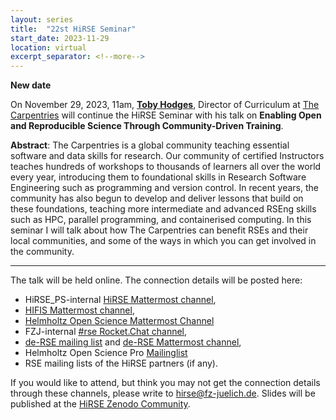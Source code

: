 ```yaml
---
layout: series
title:  "22st HiRSE Seminar"
start_date: 2023-11-29
location: virtual
excerpt_separator: <!--more-->
---
```


**New date**

On November 29, 2023, 11am, [**Toby Hodges**](https://tbyhdgs.info/), Director of Curriculum at [The Carpentries](https://carpentries.org/) will continue the HiRSE Seminar with his talk on **Enabling Open and Reproducible Science Through Community-Driven Training**. 
<!--more-->

**Abstract**:
The Carpentries is a global community teaching essential software and data skills for research. Our community of certified Instructors teaches hundreds of workshops to thousands of learners all over the world every year, introducing them to foundational skills in Research Software Engineering such as programming and version control. In recent years, the community has also begun to develop and deliver lessons that build on these foundations, teaching more intermediate and advanced RSEng skills such as HPC, parallel programming, and containerised computing. In this seminar I will talk about how The Carpentries can benefit RSEs and their local communities, and some of the ways in which you can get involved in the community.

***

The talk will be held online. The connection details will be posted here:

* HiRSE_PS-internal [HiRSE Mattermost channel](https://mattermost.hzdr.de/hirse),
* [HIFIS Mattermost channel](https://mattermost.hzdr.de/hifis), 
* [Helmholtz Open Science Mattermost Channel](https://mattermost.hzdr.de/open-science)
* FZJ-internal [#rse Rocket.Chat channel](https://chat.fz-juelich.de/channel/rse),
* [de-RSE mailing list](https://de-rse.org/de/join.html) and [de-RSE Mattermost channel](https://chat.gwdg.de/channel/derse),
* Helmholtz Open Science Pro [Mailinglist](https://os.helmholtz.de/en/newsroom/mailing-list/)
* RSE mailing lists of the HiRSE partners (if any).

If you would like to attend, but think you may not get the connection details through these channels, please write to [hirse@fz-juelich.de](mailto:hirse@fz-juelich.de). Slides will be published at the [HiRSE Zenodo Community](https://zenodo.org/communities/hirse/).
